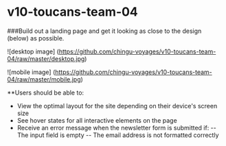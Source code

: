 # v10-toucans-team-04
###Build out a landing page and get it looking as close to the design (below) as possible.

![desktop image]
(https://github.com/chingu-voyages/v10-toucans-team-04/raw/master/desktop.jpg)

![mobile image]
(https://github.com/chingu-voyages/v10-toucans-team-04/raw/master/mobile.jpg)

**Users should be able to:

- View the optimal layout for the site depending on their device's screen size
- See hover states for all interactive elements on the page
- Receive an error message when the newsletter form is submitted if:
   -- The input field is empty
   -- The email address is not formatted correctly
